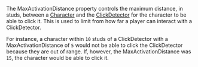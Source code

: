 The MaxActivationDistance property controls the maximum distance, in studs, between a [Character](https://developer.roblox.com/en-us/api-reference/property/Player/Character) and the [ClickDetector](https://developer.roblox.com/en-us/api-reference/class/ClickDetector) for the character to be able to click it. This is used to limit from how far a player can interact with a ClickDetector.

For instance, a character within `10` studs of a ClickDetector with a MaxActivationDistance of `5` would not be able to click the ClickDetector because they are out of range. If, however, the MaxActivationDistance was `15`, the character would be able to click it.